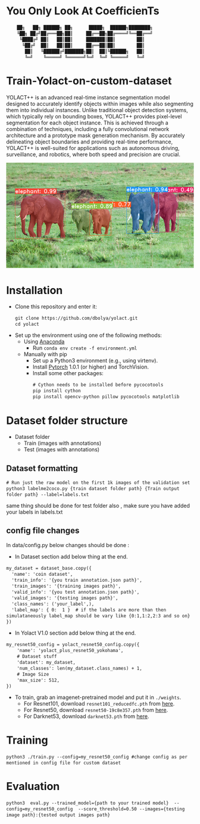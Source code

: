 # **Y**ou **O**nly **L**ook **A**t **C**oefficien**T**s
```
    ██╗   ██╗ ██████╗ ██╗      █████╗  ██████╗████████╗
    ╚██╗ ██╔╝██╔═══██╗██║     ██╔══██╗██╔════╝╚══██╔══╝
     ╚████╔╝ ██║   ██║██║     ███████║██║        ██║   
      ╚██╔╝  ██║   ██║██║     ██╔══██║██║        ██║   
       ██║   ╚██████╔╝███████╗██║  ██║╚██████╗   ██║   
       ╚═╝    ╚═════╝ ╚══════╝╚═╝  ╚═╝ ╚═════╝   ╚═╝ 
```
# Train-Yolact-on-custom-dataset
YOLACT++ is an advanced real-time instance segmentation model designed to accurately identify objects within images while also segmenting them into individual instances. Unlike traditional object detection systems, which typically rely on bounding boxes, YOLACT++ provides pixel-level segmentation for each object instance. This is achieved through a combination of techniques, including a fully convolutional network architecture and a prototype mask generation mechanism. By accurately delineating object boundaries and providing real-time performance, YOLACT++ is well-suited for applications such as autonomous driving, surveillance, and robotics, where both speed and precision are crucial.

![Example 2](data/yolact_example_2.png)

# Installation
 - Clone this repository and enter it:
   ```Shell
   git clone https://github.com/dbolya/yolact.git
   cd yolact
   ```
 - Set up the environment using one of the following methods:
   - Using [Anaconda](https://www.anaconda.com/distribution/)
     - Run `conda env create -f environment.yml`
   - Manually with pip
     - Set up a Python3 environment (e.g., using virtenv).
     - Install [Pytorch](http://pytorch.org/) 1.0.1 (or higher) and TorchVision.
     - Install some other packages:
       ```Shell
       # Cython needs to be installed before pycocotools
       pip install cython
       pip install opencv-python pillow pycocotools matplotlib 

# Dataset folder structure


- Dataset folder
    - Train (images with annotations)
    - Test (images with annotations)


## Dataset formatting
```Shell
# Run just the raw model on the first 1k images of the validation set
python3 labelme2coco.py {train dataset folder path} {Train output folder path} --label=labels.txt
```
same thing should be done for test folder also , make sure you have added your labels in labels.txt

## config file changes

In data/config.py below changes should be done :
- In Dataset section add below thing at the end.
```Shell
my_dataset = dataset_base.copy({
  'name': 'coin dataset',
  'train_info': '{you train annotation.json path}',
  'train_images': '{training images path}',
  'valid_info': '{you test annotation.json path}',
  'valid_images': '{testing images path}',
  'class_names': ('your_label',),
  'label_map': { 0:  1 }  # if the labels are more than then simulataneously label_map should be vary like {0:1,1:2,2:3 and so on}
})
```

- In Yolact V1.0 section add below thing at the end.
```Shell
my_resnet50_config = yolact_resnet50_config.copy({
    'name': 'yolact_plus_resnet50_yokohama',
    # Dataset stuff
    'dataset': my_dataset,
    'num_classes': len(my_dataset.class_names) + 1,
    # Image Size
    'max_size': 512,
})
```

- To train, grab an imagenet-pretrained model and put it in `./weights`.
  - For Resnet101, download `resnet101_reducedfc.pth` from [here](https://drive.google.com/file/d/1tvqFPd4bJtakOlmn-uIA492g2qurRChj/view?usp=sharing).
  - For Resnet50, download `resnet50-19c8e357.pth` from [here](https://drive.google.com/file/d/1Jy3yCdbatgXa5YYIdTCRrSV0S9V5g1rn/view?usp=sharing).
  - For Darknet53, download `darknet53.pth` from [here](https://drive.google.com/file/d/17Y431j4sagFpSReuPNoFcj9h7azDTZFf/view?usp=sharing).

# Training
```Shell
python3 ./train.py --config=my_resnet50_config #change config as per mentioned in config file for custom dataset
```

# Evaluation
```Shell
python3  eval.py --trained_model={path to your trained model}  --config=my_resnet50_config  --score_threshold=0.50 --images={testing image path}:{tested output images path}
```